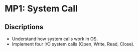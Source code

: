 # MP1: System Call  
## Discriptions  
* Understand how system calls work in OS.
* Implement four I/O system calls (Open, Write, Read, Close).

